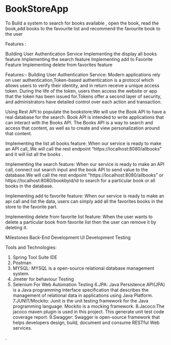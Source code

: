 # BookStoreApp
To Build a system to search for books available , open the book, read the book,add books to the favourite list and recommend the favourite book to  the user

Features :

Building User Authentication Service
Implementing the display all books feature
Implementing the search feature
Implementing add to Favorite Feature
Implementing delete from favorites  feature

Features:-
Building User Authentication Service: Modern applications rely on user authentication,Token-based authentication is a protocol which allows users to verify their identity, and in return receive a unique access token. During the life of the token, users then access the website or app that the token has been issued for.Tokens offer a second layer of security, and administrators have detailed control over each action and transaction.

Using Rest API to populate the bookstore:We will use the Book API  to have a real database for the search.  Book API is intended to write applications that can interact with the Books API. The Books API is a way to search and access that content, as well as to create and view personalization around that content.

Implementing the list all books feature: When  our service is ready to make an API call,.We will call the rest endpoint “https://localhost:8080/allbooks” and it will list all the books .
 
Implementing the search feature: When  our service is ready to make an API call, connect out search input and the book API to send value to the database.We will call the rest endpoint “https://localhost:8080/allbooks” or https://localhost:8080/bookbyid/id  to search for a particular book or all books in the database.

Implementing add to favorite feature: When  our service is ready to make an api call and list the data, users can simply add all the favorites books in the store to the favorite part.

Implementing delete from favorite list feature: When  the user wants to delete a particular book from favorite list then the user can remove it by deleting it.



Milestones
Back-End Development
UI Development
Testing 

Tools and Technologies:


1. Spring Tool Suite IDE
2. Postman 
3. MYSQL: MYSQL is a open-source relational database management system.
4. Jmeter for behaviour Testing
5. Selenium For Web Automation Testing
6.JPA: Java Persistence API(JPA) is a Java programming interface specification that describes the management of relational data in applications using Java Platform.
7.JUNIT/Mockito: Junit is the unit testing framework for the Java programming language. Mockito is a mocking framework.
8.Jacoco:The jacoco maven plugin is used in this project. This generate unit test code coverage report.
9.Swagger: Swagger is open-source framework that helps developers design, build, document and consume RESTful Web services.




.


